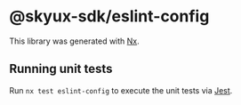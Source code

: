 # @skyux-sdk/eslint-config

This library was generated with [Nx](https://nx.dev).

## Running unit tests

Run `nx test eslint-config` to execute the unit tests via [Jest](https://jestjs.io).
